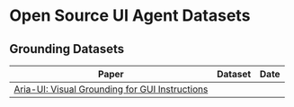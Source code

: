# Open Source UI Agent Datasets



## Grounding Datasets

| Paper | Dataset | Date |
| --- | --- |---|
| [Aria-UI: Visual Grounding for GUI Instructions](https://www.arxiv.org/abs/2412.16256) | | |


